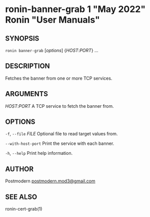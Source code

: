 # ronin-banner-grab 1 "May 2022" Ronin "User Manuals"

## SYNOPSIS

`ronin banner-grab` [*options*] {*HOST*:*PORT*} ...

## DESCRIPTION

Fetches the banner from one or more TCP services.

## ARGUMENTS

*HOST*:*PORT*
  A TCP service to fetch the banner from.

## OPTIONS

`-f`, `--file` *FILE*
  Optional file to read target values from.

`--with-host-port`
  Print the service with each banner.

`-h`, `--help`
  Print help information.

## AUTHOR

Postmodern <postmodern.mod3@gmail.com>

## SEE ALSO

ronin-cert-grab(1)
